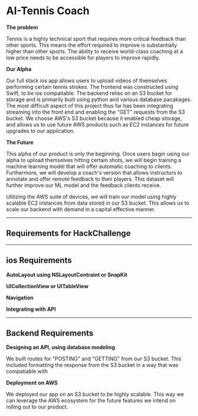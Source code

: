# AI-Tennis Coach



**The problem** 

Tennis is a highly technical sport that requires more critical feedback than other sports. This means the effort required to improve is substantially higher than other sports. The ability to receive world-class coaching at a low price needs to be accessible for players to improve rapidly.  

**Our Alpha**

Our full stack ios app allows users to upload videos of themselves performing certain tennis strokes. The frontend was constructed using Swift, to be ios compaitable. The backend relies on an S3 bucket for storage and is primarily built using python and various database pacakages. The most difficult aspect of this project thus far has been integrating streaming into the front end and enabling the "GET" requests from the S3 bucket. We choose AWS's S3 bucket because it enabled cheap storage, and allows us to use future AWS products such as EC2 instances for future upgrades to our application. 

**The Future**

This alpha of our product is only the beginning. Once users begin using our alpha to upload themselves hitting certain shots, we will begin training a machine learning model that will offer automatic coaching to clients. Furthermore, we will develop a coach's version that allows instructors to annotate and offer remote feedback to their players. This dataset will further improve our ML model and the feedback clients receive. 

Utilizing the AWS suite of devices, we will train our model using highly scalable EC2 instances from data stored in our S3 bucket. This allows us to scale our backend with demand in a capital effective manner. 

---
Requirements for HackChallenge
---
---
ios Requirements
---
**AutoLayout using NSLayoutContraint or SnapKit**

**UICollectionView or UITableView**

**Navigation**

**Integrating with API**

---
Backend Requirements
----
**Designing an API, using database modeling**

We built routes for "POSTING" and "GETTING" from our S3 bucket. This included formatting the response from the S3 bucket in a way that was compatiable with 


**Deployment on AWS**

We deployed our app on an S3 bucket to be highly scalable. This way we can leverage the AWS ecosystem for the future features we intend on rolling out to our product. 

